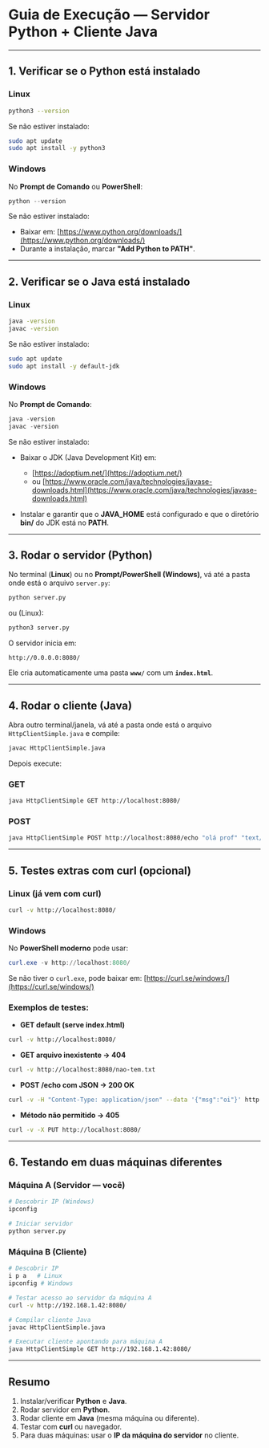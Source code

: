 # Guia de Execução — Servidor Python + Cliente Java

---

## 1. Verificar se o **Python** está instalado

### Linux

```bash
python3 --version
```

Se não estiver instalado:

```bash
sudo apt update
sudo apt install -y python3
```

### Windows

No **Prompt de Comando** ou **PowerShell**:

```powershell
python --version
```

Se não estiver instalado:

* Baixar em: [https://www.python.org/downloads/](https://www.python.org/downloads/)
* Durante a instalação, marcar **"Add Python to PATH"**.

---

## 2. Verificar se o **Java** está instalado

### Linux

```bash
java -version
javac -version
```

Se não estiver instalado:

```bash
sudo apt update
sudo apt install -y default-jdk
```

### Windows

No **Prompt de Comando**:

```powershell
java -version
javac -version
```

Se não estiver instalado:

* Baixar o JDK (Java Development Kit) em:

  * [https://adoptium.net/](https://adoptium.net/)
  * ou [https://www.oracle.com/java/technologies/javase-downloads.html](https://www.oracle.com/java/technologies/javase-downloads.html)

* Instalar e garantir que o **JAVA_HOME** está configurado e que o diretório **bin/** do JDK está no **PATH**.

---

## 3. Rodar o **servidor (Python)**

No terminal (**Linux**) ou no **Prompt/PowerShell (Windows)**, vá até a pasta onde está o arquivo `server.py`:

```bash
python server.py
```

ou (Linux):

```bash
python3 server.py
```

O servidor inicia em:

```
http://0.0.0.0:8080/
```

Ele cria automaticamente uma pasta **`www/`** com um **`index.html`**.

---

## 4. Rodar o **cliente (Java)**

Abra outro terminal/janela, vá até a pasta onde está o arquivo `HttpClientSimple.java` e compile:

```bash
javac HttpClientSimple.java
```

Depois execute:

### GET

```bash
java HttpClientSimple GET http://localhost:8080/
```

### POST

```bash
java HttpClientSimple POST http://localhost:8080/echo "olá prof" "text/plain; charset=utf-8"
```

---

## 5. Testes extras com **curl** (opcional)

### Linux (já vem com curl)

```bash
curl -v http://localhost:8080/
```

### Windows

No **PowerShell moderno** pode usar:

```powershell
curl.exe -v http://localhost:8080/
```

Se não tiver o `curl.exe`, pode baixar em: [https://curl.se/windows/](https://curl.se/windows/)

### Exemplos de testes:

* **GET default (serve index.html)**

```bash
curl -v http://localhost:8080/
```

* **GET arquivo inexistente → 404**

```bash
curl -v http://localhost:8080/nao-tem.txt
```

* **POST /echo com JSON → 200 OK**

```bash
curl -v -H "Content-Type: application/json" --data '{"msg":"oi"}' http://localhost:8080/echo
```

* **Método não permitido → 405**

```bash
curl -v -X PUT http://localhost:8080/
```

---

## 6. Testando em **duas máquinas diferentes**

### Máquina A (Servidor — você)

```bash
# Descobrir IP (Windows)
ipconfig

# Iniciar servidor
python server.py
```

### Máquina B (Cliente)

```bash
# Descobrir IP
i p a   # Linux
ipconfig # Windows

# Testar acesso ao servidor da máquina A
curl -v http://192.168.1.42:8080/

# Compilar cliente Java
javac HttpClientSimple.java

# Executar cliente apontando para máquina A
java HttpClientSimple GET http://192.168.1.42:8080/
```

---

##  Resumo

1. Instalar/verificar **Python** e **Java**.
2. Rodar servidor em **Python**.
3. Rodar cliente em **Java** (mesma máquina ou diferente).
4. Testar com **curl** ou navegador.
5. Para duas máquinas: usar o **IP da máquina do servidor** no cliente.
